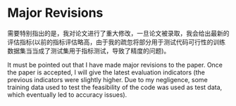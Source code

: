 # Major Revisions

需要特别指出的是，我对论文进行了重大修改，一旦论文被录取，我会给出最新的评估指标(以前的指标评估略高，由于我的疏忽将部分用于测试代码可行性的训练数据集当当成了测试集用于指标测试，导致了精度的问题)。

It must be pointed out that I have made major revisions to the paper. Once the paper is accepted, I will give the latest evaluation indicators (the previous indicators were slightly higher. Due to my negligence, some training data used to test the feasibility of the code was used as test data, which eventually led to accuracy issues).
